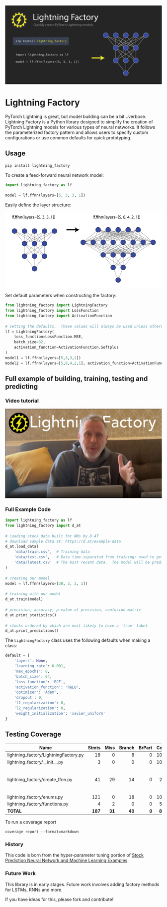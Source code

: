 
![Lightning Factory](https://raw.githubusercontent.com/brianrisk/lightning_factory/master/images/lightning-factory-social-preview-dark.jpg?raw=true)


# Lightning Factory

PyTorch Lightning is great, but model building can be a bit...verbose.  
Lightning Factory is a Python library designed to simplify the creation of PyTorch Lightning 
models for various types of neural networks. It follows the parameterized factory pattern
and allows users to specify custom configurations or use common defaults for quick prototyping.


## Usage

```bash
pip install lightning_factory
```

To create a feed-forward neural network model:

```python
import lightning_factory as lf

model = lf.ffnn(layers=[5, 3, 3, 1])
```
Easily define the layer structure:

![layers example](https://raw.githubusercontent.com/brianrisk/lightning_factory/master/images/lf-layers-example.jpg?raw=true)

Set default parameters when constructing the factory:
```python
from lightning_factory import LightningFactory
from lightning_factory import LossFunction
from lightning_factory import ActivationFunction

# setting the defaults.  These values will always be used unless otherwise specified
lf = LightningFactory(
    loss_function=LossFunction.MSE,
    batch_size=32,
    activation_function=ActivationFunction.Softplus
)
model1 = lf.ffnn(layers=[5,3,3,1])
model2 = lf.ffnn(layers=[5,8,4,2,1], activation_function=ActivationFunction.Tanh)
```

## Full example of building, training, testing and predicting

### Video tutorial

[![Lightning Factory Video Tutorial](https://raw.githubusercontent.com/brianrisk/lightning_factory/master/images/lightning-factory-video-thumbnail.jpg?raw=true)](https://youtu.be/7zqJZopgQSs?si=rxJkMyNF0o7VITd5)

### Full Example Code
```python
import lightning_factory as lf
from lightning_factory import d_at

# Loading stock data built for NNs by D.AT
# download sample data at: https://d.at/example-data
d_at.load_data(
    'data/train.csv',  # Training data
    'data/test.csv',   # Data time-separated from training; used to get precision, accuracy, etc
    'data/latest.csv'  # The most recent data.  The model will be predicting the labels
)

# creating our model
model = lf.ffnn(layers=[30, 3, 3, 1])

# training with our model
d_at.train(model)

# precision, accuracy, p-value of precision, confusion matrix
d_at.print_statistics()

# stocks ordered by which are most likely to have a `true` label
d_at.print_predictions()

```

The `LightningFactory` class uses the following defaults when making a class:
```python
default = {
    'layers': None,
    'learning_rate': 0.001,
    'max_epochs': 8,
    'batch_size': 64,
    'loss_function': 'BCE',
    'activation_function': 'ReLU',
    'optimizer': 'Adam',
    'dropout': 0,
    'l1_regularization': 0,
    'l2_regularization': 0,
    'weight_initialization': 'xavier_uniform'
}
```

## Testing Coverage

| Name                                   |    Stmts |     Miss |   Branch |   BrPart |   Cover |   Missing |
|--------------------------------------- | -------: | -------: | -------: | -------: | ------: | --------: |
| lightning\_factory/LightningFactory.py |       18 |        0 |        8 |        0 |    100% |           |
| lightning\_factory/\_\_init\_\_.py     |        3 |        0 |        0 |        0 |    100% |           |
| lightning\_factory/create\_ffnn.py     |       41 |       29 |       14 |        0 |     22% |19-30, 34-36, 40-46, 50-59, 63-71 |
| lightning\_factory/enums.py            |      121 |        0 |       18 |        0 |    100% |           |
| lightning\_factory/functions.py        |        4 |        2 |        0 |        0 |     50% |       6-7 |
|                              **TOTAL** |  **187** |   **31** |   **40** |    **0** | **80%** |           |

To run a coverage report
```shell
coverage report --format=markdown
```


### History
This code is born from the hyper-parameter tuning portion of [Stock Prediction Neural Network and Machine Learning Examples](https://github.com/D-dot-AT/Stock-Prediction-Neural-Network-and-Machine-Learning-Examples)


### Future Work
This library is in early stages.  Future work involves adding factory methods for LSTMs, RNNs and more.  

If you have ideas for this, please fork and contribute!
